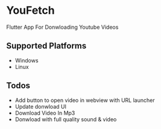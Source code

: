 # YouFetch

Flutter App For Donwloading Youtube Videos 

## Supported Platforms
- Windows
- Linux

## Todos
- Add button to open video in webview with  URL launcher
- Update donwload UI
- Download Video In Mp3
- Donwload with full quality sound & video


